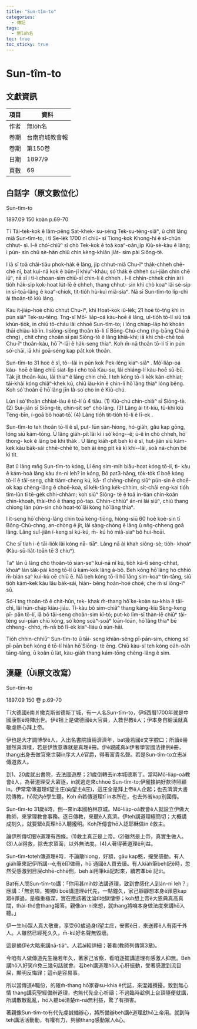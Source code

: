 ```yaml
---
title: "Sun-tîm-to"
categories:
  - 傳記
tags:
  - 無lo̍h名
toc: true
toc_sticky: true
---
```


# Sun-tîm-to

## 文獻資訊

| 項目 | 資料 |
|---|---|
| 作者 | 無lo̍h名 |
| 卷期 | 台南府城教會報 |
| 卷期 | 第150卷 |
| 日期 | 1897/9 |
| 頁數 | 69 |

## 白話字（原文數位化）

Sun-tîm-to

1897.09 150 koàn p.69-70

Tī Tāi-tek-kok ê lâm-pêng Sat-khek- su-séng Tek-su-tēng-siâⁿ, ū chi̍t lâng miâ Sun-tîm-to, i tī Se-le̍k 1700 nî chiū- sī Tiong-kok Khong-hi ê sî-chūn chhut- sì. I-ê chó͘-chiūⁿ sī chò Tek-kok ê toā koaⁿ-oân,ji̍p Kiù-sè-kàu ê lâng; i pún- sin chū sè-hàn chiū chin kèng-khiân jia̍t- sim pài Siōng-tè.

I iā sī toā châi-tiāu phok-ha̍k ê lâng, ji̍p chhut-miâ Chu-īⁿ tha̍k-chheh chē-chē nî, bat kuí-nā kok ê bûn-jī khiuⁿ-kháu; só͘ tha̍k ê chheh sui-jiân chin chē iūⁿ, nā sī i tì-ì choan-sim chiū-sī chin-lí ê chheh . I-ê chhin-chhek chin ài i tio̍h ha̍k-si̍p kok-hoat lu̍t-lē ê chheh, thang chhut- sin khì chò koaⁿ lâi sè-si̍p in sī-toā-lâng ê koaⁿ-chiok, tit-tio̍h hù-kuì miâ-siaⁿ. Nā sī Sun-tîm-to li̍p-chì ài thoân-tō kiù lâng.

Kàu it-jia̍p-hoè chiū chhut Chu-īⁿ, khì Hoat-kok iû-le̍k; 21 hoè tò-tńg khì in pún siâⁿ Tek-su-tēng. Tng-sî Mô͘- lia̍p-oá kàu-hoē ê lâng, uī-tio̍h tō-lí siū toā khùn-tio̍k, in chiū tô-cháu lâi chhoē Sun-tîm-to; i lóng chiap-la̍p hó khoán thāi chiàu-kò͘ in. I siông-siông thoân tō-lí tī Bōng-Chú-chng (ǹg-bāng Chú ê chng) , chit chng choân sī pài Siōng-tè ê lâng khiā-khí; iā khì chē-chē toā Chu-īⁿ thoân-kàu, hō͘ īⁿ-lāi ê ha̍k-seng thiaⁿ. Koh m̄-nā thoân tō-lí tī in pún só͘-chāi, iā khì goā-séng kap pa̍t kok thoân.

Sun-tîm-to 31 hoè ê sî, tò--lâi in pún kok Pek-lêng kiaⁿ-siâⁿ . Mô͘-lia̍p-oá kàu- hoē ê lâng chiū siat-li̍p i chò toā Kàu-su, lâi chiáng-lí kàu-hoē sū-bū. Ta̍k ji̍t thoân-kàu, lâi thiaⁿ ê lâng chin chē. I teh kóng tō-lí ke̍k kán-chhiat; tāi-khài kóng chiâⁿ-khek kú, chiū iàu-kín ê chin-lí hō͘ lâng thiaⁿ lóng bêng. Koh só͘ thoân ē hō͘ lâng jīn Iâ-so͘ chò in ê Kiù-chú.

Lūn i só͘ thoân chhiat-iàu ê tō-lí ū 4 tiâu. (1) Kiù-chú chin-chiàⁿ sī Siōng-tè. (2) Sui-jiân sī Siōng-tè, chin-si̍t seⁿ chò lâng. (3) Lâng ài tit-kiù, tû-khì kiû Téng-bīn, í-goā bô hoat-tō͘. (4) Lâng tio̍h tit-tio̍h tō-lí ê lī-ek .

Sun-tîm-to teh thoân tō-lí ê sî, put- lūn sàn-hiong, hó-gia̍h, gâu kap gōng, lóng siū kám-tōng. Ū lâng gia̍h-pit lâi kì i só͘ kóng--ê; ū-ê ìn chò chheh, hō͘ thong- kok ê lâng bé khì tha̍k . Ū lâng kia̍h-pit beh kì ê sî, hut-jiân siū kám- kek kàu ba̍k-sái chhē-chhē tò, beh ài ēng pit kā kì khí--lâi, soà ná-chún bē kì tit.

Bat ū lâng mn̄g Sun-tîm-to kóng, Lí ēng sím-mi̍h biāu-hoat kóng tō-lí, tì- kàu ē kám-hoà lâng kàu án-ni leh? ìn kóng, Bô pat3-hāng, to̍k-to̍k tī boē kóng tō-lí ê tāi-seng, chi̍t tiám-cheng kú, kā- tī chēng-chēng siūⁿ pún-sin ê choē-ok kap chèng-lâng ê choē-koà, sī ke̍k-tāng ke̍k-chhim, si̍t-chāi eng-kai tio̍h tîm-lûn tī tē-ge̍k chhi-chhám; koh siūⁿ Siōng- tè ê toā in-tián chin-koân chin-khoah, thài-thó ē thang pò-tap. Chhin-chhiūⁿ án-ni lâi siūⁿ, chiū thang chiong lán pún-sin chò hoat-tō͘ lâi kóng hō͘ lâng thiaⁿ.

I it-seng hō͘ chèng-lâng chin toā kèng-tiōng, hióng-siū 60 hoè koè-sin tī Bōng-Chú-chng, an-chòng ê ji̍t, lâi sàng-chòng ê lâng ū nn̄g-chheng goā lâng. Lâng suî-jiân í-keng sí kú-kú, m̄- kú hó miâ-siaⁿ bô huí-hoāi.

Che sī tiah i-ê tāi-lio̍k lâi kóng nā- tiāⁿ. Lâng nā ài khah siông-sè; tio̍h- khoàⁿ (Kàu-sū-lia̍t-toān tē 3 chiuⁿ).

Taⁿ lán ū lâng chò thoân-tō sian-seⁿ kuí-nā nî kú, tio̍h kā-tī séng-chhat, khoàⁿ lán ta̍k-pái kóng tō-lí ū kám-kek lâng á-bô. Beh kóng hō͘ lâng hó chhiò m̄-bián saⁿ kuí-kù oē chiū ē. Nā beh kóng tō-lí hō͘ lâng sim-koaⁿ tín-tāng, siū tio̍h kám-kek kàu lâu ba̍k-sái, hián- bêng hoán-hoé choē; che m̄ sī iông-īⁿ sū.

Só͘-í tng thoân-tō ê chit-hūn, tek- khak m̄-thang hō͘ ke-koàn su-khia ê tāi- chì, lâi hūn-cha̍p kiáu-jiáu. Tì-kàu bô sim-chiâⁿ thang káng-kiù Sèng-keng pī- pān tō-lí, iā bô tāi-seng choân-sim kî-tó; put-kò lîm-sî thàn-lē chiūⁿ tâi-téng sui-piān chiū kóng, só͘ kóng soàⁿ-soàⁿ loān-loān, hō͘ lâng thiaⁿ bē chheng- chhó, m̄-nā bô lī-ek kiaⁿ-liáu ū sún-hāi.

Tio̍h chhin-chhiūⁿ Sun-tîm-to ū tāi- seng khiân-sêng pī-pān-sim, chiong só͘ pī-pān beh kóng ê tō-lí hiàn hō͘ Siōng- tè ēng. Chiū kàu-sî teh kóng oa̍h-oa̍h tāng-tāng, ū koân ū la̍t, kàu-gia̍h thang kám-tōng chèng-lâng ê sim.

## 漢羅（Ùi原文改寫）

Sun-tîm-to

1897.09 150 卷 p.69-70

Tī大德國ê南爿撒克斯省德斯丁城，有一人名Sun-tîm-to，伊tī西曆1700年就是中國康熙ê時陣出世。伊ê祖上是做德國ê大官員，入救世教ê人；伊本身自細漢就真敬虔熱心拜上帝。

伊也是大才調博學ê人，入出名書院讀冊濟濟年，bat幾若國ê文字腔口；所讀ê冊雖然真濟樣，若是伊致意專就是真理ê冊。伊ê親戚真ài伊著學習國法律例ê冊，thang出身去做官來世襲in序大人ê官爵，得著富貴名聲。若是Sun-tîm-to立志ài傳道救人。

到1、20歲就出書院，去法國遊歷；21歲倒轉去in本城德斯丁。當時Mô͘-lia̍p-oá教會ê人，為著道理受大窘逐，in就逃走來chhoē Sun-tîm-to;伊攏接納好款待照顧in。伊常常傳道理tī望主庄(向望主ê庄)，這庄全是拜上帝ê人企起；也去濟濟大書院傳教，hō͘院內ê學生聽。Koh m̄若傳道理tī in本所在，也去外省kap別國傳。

Sun-tîm-to 31歲ê時，倒--來in本國柏林京城。Mô͘-lia̍p-oá教會ê人就設立伊做大教師，來掌理教會事務。逐日傳教，來聽ê人真濟。伊teh講道理極簡切；大概講成刻久，就要緊ê真理hō͘人聽攏明。Koh所傳會hō͘人認耶穌做in ê救主。

論伊所傳切要ê道理有四條。(1)救主真正是上帝。(2)雖然是上帝，真實生做人。(3)人ài得救，除去求頂面，以外無法度。(4)人著得著道理ê利益。

Sun-tîm-toteh傳道理ê時，不論散hiong，好額，gâu kap憨，攏受感動。有人gia̍h筆來記伊所講--ê;有ê印做冊，hō͘ 通國ê人買去讀。有人kia̍h筆beh記ê時，忽然受感激到目屎chhē-chhē倒，beh ài用筆kā記起來，續若準bē 記tit。

Bat有人問Sun-tîm-to講：「你用甚mi̍h妙法講道理，致到會感化人到án-ni leh？」應講：「無別項，獨獨tī boē講道理ê代先，一點鐘久，家己靜靜想本身ê罪惡kap眾ê罪過，是極重極深，實在應該著沈淪tī地獄悽慘；koh想上帝ê大恩典真高真闊，thài-thó會thang報答。親像án-ni來想，就thang將咱本身做法度來講hō͘人聽。」

伊一生hō͘眾人真大敬重，享受60歲過身tī望主庄，安葬ê日，來送葬ê人有兩千外人。人雖然已經死久久，m̄-kú好名聲無毀壞。

這是摘伊ê大略來講nā-tiāⁿ。人若ài較詳細；著看(教師列傳第3章)。

今咱有人做傳道先生幾若年久，著家己省察，看咱逐擺講道理有感激人抑無。Beh講hō͘人好笑m̄免三幾句話就會。若beh講道理hō͘人心肝振動，受著感激到流目屎，顯明反悔罪；這m̄是容易事。

所以當傳道ê職份，的確m̄-thang hō͘家眷su-khia ê代誌，來混雜攪擾。致到無心情 thang講究聖經備辦道理，也無代先全心祈禱；不過臨時趁例上台頂隨便就講，所講散散亂亂，hō͘人聽bē清楚m̄-nā無利益，驚了有損害。

著親像Sun-tîm-to有代先虔誠備辦心，將所備辦beh講ê道理獻hō͘上帝用。就到時teh講活活動動，有權有力，夠額thang感動眾人ê心。
